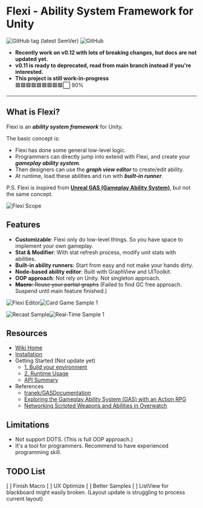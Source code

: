 # Flexi - Ability System Framework for Unity

![GitHub tag (latest SemVer)](https://img.shields.io/github/v/tag/PhysaliaStudio/Flexi?sort=semver)
![GitHub](https://img.shields.io/github/license/PhysaliaStudio/Flexi)

-   **Recently work on v0.12 with lots of breaking changes, but docs are not updated yet.**
-   **v0.11 is ready to deprecated, read from main branch instead if you're interested.**
-   **This project is still work-in-progress**  
    :green_square::green_square::green_square::green_square::green_square::green_square::green_square::green_square::green_square::white_large_square: 90%


-----

## What is Flexi?

Flexi is an ***ability system framework*** for Unity.

The basic concept is:
- Flexi has done some general low-level logic.
- Programmers can directly jump into extend with Flexi, and create your ***gameplay ability system***.
- Then designers can use the ***graph view editor*** to create/edit ability.
- At runtime, load these abilities and run with ***built-in runner***.

P.S. Flexi is inspired from **[Unreal GAS (Gameplay Ability System)](https://docs.unrealengine.com/5.1/en-US/gameplay-ability-system-for-unreal-engine/)**, but not the same concept.

![Flexi Scope](https://raw.githubusercontent.com/wiki/PhysaliaStudio/Flexi/images/flexi-scope.png)

## Features

- **Customizable**: Flexi only do low-level things. So you have space to implement your own gameplay.
- **Stat & Modifier**: With stat refresh process, modify unit stats with abilities.
- **Built-in ability runners**: Start from easy and not make your hands dirty.
- **Node-based ability editor**: Built with GraphView and UIToolkit.
- **OOP approach**: Not rely on Unity. Not singleton approach.
- ~~**Macro**: Reuse your partial graphs~~ (Failed to find GC free approach. Suspend until main feature finished.)

![Flexi Editor](https://raw.githubusercontent.com/wiki/PhysaliaStudio/Flexi/images/flexi-editor.gif)![Card Game Sample 1](https://raw.githubusercontent.com/wiki/PhysaliaStudio/Flexi/images/card-game-samples-1.gif)

![Recast Sample](https://user-images.githubusercontent.com/12347255/212114826-effc1d31-de16-4fb2-aa15-6b0dd68c0441.png)![Real-Time Sample 1](https://user-images.githubusercontent.com/12347255/212114905-b9c80f7f-6aed-4ac0-a3af-5cbba58c44a6.gif)

## Resources

- [Wiki Home](https://github.com/PhysaliaStudio/Flexi/wiki)
- [Installation](https://github.com/PhysaliaStudio/Flexi/wiki/Installation)
- Getting Started (Not update yet)
  - [1. Build your environment](https://github.com/PhysaliaStudio/Flexi/wiki/1.-Build-your-environment)
  - [2. Runtime Usage](https://github.com/PhysaliaStudio/Flexi/wiki/2.-Runtime-Usage)
  - [API Summary](https://github.com/PhysaliaStudio/Flexi/wiki/API-Summary)
- References
  - [tranek/GASDocumentation](https://github.com/tranek/GASDocumentation)
  - [Exploring the Gameplay Ability System (GAS) with an Action RPG](https://www.youtube.com/watch?v=tc542u36JR0)
  - [Networking Scripted Weapons and Abilities in Overwatch](https://www.youtube.com/watch?v=ScyZjcjTlA4)

## Limitations

- Not support DOTS. (This is full OOP approach.)
- It's a tool for programmers. Recommend to have experienced programming skill.

## TODO List

[ ] Finish Macro
[ ] UX Optimize
[ ] Better Samples
[ ] ListView for blackboard might easily broken. (Layout update is struggling to process current layout)
